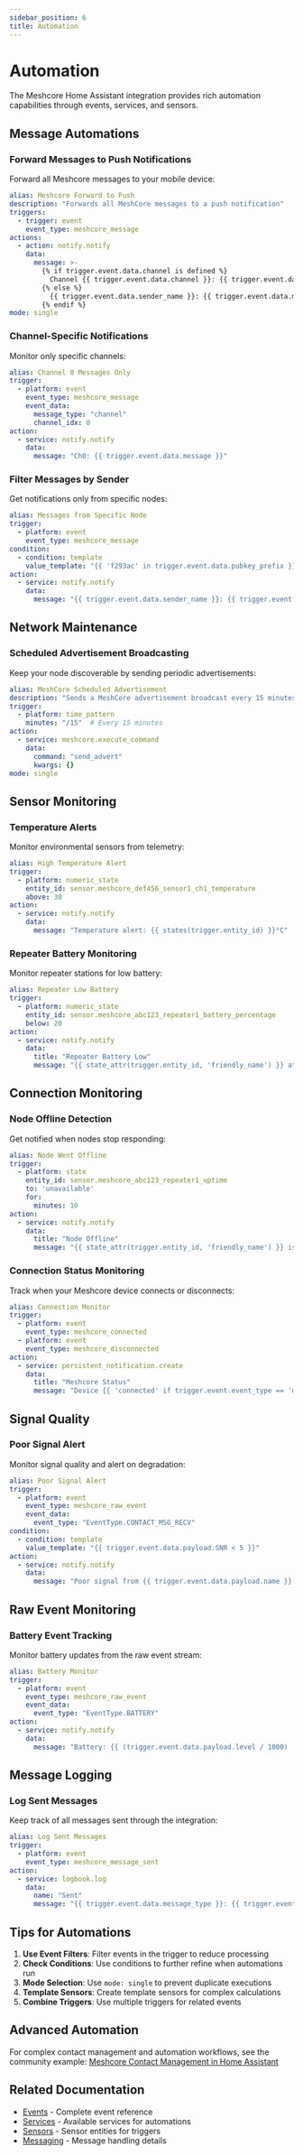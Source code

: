 ```yaml
---
sidebar_position: 6
title: Automation
---
```


# Automation

The Meshcore Home Assistant integration provides rich automation capabilities through events, services, and sensors.

## Message Automations

### Forward Messages to Push Notifications

Forward all Meshcore messages to your mobile device:

```yaml
alias: Meshcore Forward to Push
description: "Forwards all MeshCore messages to a push notification"
triggers:
  - trigger: event
    event_type: meshcore_message
actions:
  - action: notify.notify
    data:
      message: >-
        {% if trigger.event.data.channel is defined %}
          Channel {{ trigger.event.data.channel }}: {{ trigger.event.data.sender_name }}: {{ trigger.event.data.message }}
        {% else %}
          {{ trigger.event.data.sender_name }}: {{ trigger.event.data.message }}
        {% endif %}
mode: single
```

### Channel-Specific Notifications

Monitor only specific channels:

```yaml
alias: Channel 0 Messages Only
trigger:
  - platform: event
    event_type: meshcore_message
    event_data:
      message_type: "channel"
      channel_idx: 0
action:
  - service: notify.notify
    data:
      message: "Ch0: {{ trigger.event.data.message }}"
```

### Filter Messages by Sender

Get notifications only from specific nodes:

```yaml
alias: Messages from Specific Node
trigger:
  - platform: event
    event_type: meshcore_message
condition:
  - condition: template
    value_template: "{{ 'f293ac' in trigger.event.data.pubkey_prefix }}"
action:
  - service: notify.notify
    data:
      message: "{{ trigger.event.data.sender_name }}: {{ trigger.event.data.message }}"
```

## Network Maintenance

### Scheduled Advertisement Broadcasting

Keep your node discoverable by sending periodic advertisements:

```yaml
alias: MeshCore Scheduled Advertisement
description: "Sends a MeshCore advertisement broadcast every 15 minutes"
trigger:
  - platform: time_pattern
    minutes: "/15"  # Every 15 minutes
action:
  - service: meshcore.execute_command
    data:
      command: "send_advert"
      kwargs: {}
mode: single
```

## Sensor Monitoring

### Temperature Alerts

Monitor environmental sensors from telemetry:

```yaml
alias: High Temperature Alert
trigger:
  - platform: numeric_state
    entity_id: sensor.meshcore_def456_sensor1_ch1_temperature
    above: 30
action:
  - service: notify.notify
    data:
      message: "Temperature alert: {{ states(trigger.entity_id) }}°C"
```

### Repeater Battery Monitoring

Monitor repeater stations for low battery:

```yaml
alias: Repeater Low Battery
trigger:
  - platform: numeric_state
    entity_id: sensor.meshcore_abc123_repeater1_battery_percentage
    below: 20
action:
  - service: notify.notify
    data:
      title: "Repeater Battery Low"
      message: "{{ state_attr(trigger.entity_id, 'friendly_name') }} at {{ states(trigger.entity_id) }}%"
```

## Connection Monitoring

### Node Offline Detection

Get notified when nodes stop responding:

```yaml
alias: Node Went Offline
trigger:
  - platform: state
    entity_id: sensor.meshcore_abc123_repeater1_uptime
    to: 'unavailable'
    for:
      minutes: 10
action:
  - service: notify.notify
    data:
      title: "Node Offline"
      message: "{{ state_attr(trigger.entity_id, 'friendly_name') }} is not responding"
```

### Connection Status Monitoring

Track when your Meshcore device connects or disconnects:

```yaml
alias: Connection Monitor
trigger:
  - platform: event
    event_type: meshcore_connected
  - platform: event
    event_type: meshcore_disconnected
action:
  - service: persistent_notification.create
    data:
      title: "Meshcore Status"
      message: "Device {{ 'connected' if trigger.event.event_type == 'meshcore_connected' else 'disconnected' }}"
```

## Signal Quality

### Poor Signal Alert

Monitor signal quality and alert on degradation:

```yaml
alias: Poor Signal Alert
trigger:
  - platform: event
    event_type: meshcore_raw_event
    event_data:
      event_type: "EventType.CONTACT_MSG_RECV"
condition:
  - condition: template
    value_template: "{{ trigger.event.data.payload.SNR < 5 }}"
action:
  - service: notify.notify
    data:
      message: "Poor signal from {{ trigger.event.data.payload.name }}: SNR {{ trigger.event.data.payload.SNR }}"
```

## Raw Event Monitoring

### Battery Event Tracking

Monitor battery updates from the raw event stream:

```yaml
alias: Battery Monitor
trigger:
  - platform: event
    event_type: meshcore_raw_event
    event_data:
      event_type: "EventType.BATTERY"
action:
  - service: notify.notify
    data:
      message: "Battery: {{ (trigger.event.data.payload.level / 1000) | round(2) }}V"
```

## Message Logging

### Log Sent Messages

Keep track of all messages sent through the integration:

```yaml
alias: Log Sent Messages
trigger:
  - platform: event
    event_type: meshcore_message_sent
action:
  - service: logbook.log
    data:
      name: "Sent"
      message: "{{ trigger.event.data.message_type }}: {{ trigger.event.data.message }}"
```

## Tips for Automations

1. **Use Event Filters**: Filter events in the trigger to reduce processing
2. **Check Conditions**: Use conditions to further refine when automations run
3. **Mode Selection**: Use `mode: single` to prevent duplicate executions
4. **Template Sensors**: Create template sensors for complex calculations
5. **Combine Triggers**: Use multiple triggers for related events

## Advanced Automation

For complex contact management and automation workflows, see the community example:
[Meshcore Contact Management in Home Assistant](https://github.com/WJ4IoT/Meshcore-Contact-Management-in-Home-Assistant)

## Related Documentation

- [Events](./events.md) - Complete event reference
- [Services](./services.md) - Available services for automations
- [Sensors](./sensors.md) - Sensor entities for triggers
- [Messaging](./messaging.md) - Message handling details
